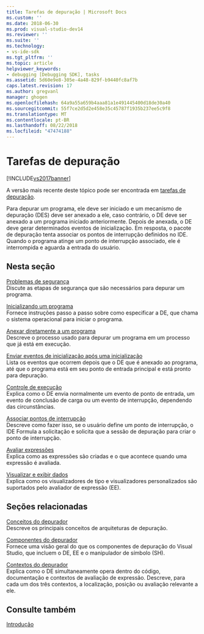 ```yaml
---
title: Tarefas de depuração | Microsoft Docs
ms.custom: ''
ms.date: 2018-06-30
ms.prod: visual-studio-dev14
ms.reviewer: ''
ms.suite: ''
ms.technology:
- vs-ide-sdk
ms.tgt_pltfrm: ''
ms.topic: article
helpviewer_keywords:
- debugging [Debugging SDK], tasks
ms.assetid: 5d60e9e8-305e-4a48-829f-b9440fc8af7b
caps.latest.revision: 17
ms.author: gregvanl
manager: ghogen
ms.openlocfilehash: 64a9a55a659b4aaa81a1e491445400d18de30a40
ms.sourcegitcommit: 55f7ce2d5d2e458e35c45787f1935b237ee5c9f8
ms.translationtype: MT
ms.contentlocale: pt-BR
ms.lasthandoff: 08/22/2018
ms.locfileid: "47474188"
---
```

# <a name="debugging-tasks"></a>Tarefas de depuração
[!INCLUDE[vs2017banner](../../includes/vs2017banner.md)]

A versão mais recente deste tópico pode ser encontrada em [tarefas de depuração](https://docs.microsoft.com/visualstudio/extensibility/debugger/debugging-tasks).  
  
Para depurar um programa, ele deve ser iniciado e um mecanismo de depuração (DES) deve ser anexado a ele, caso contrário, o DE deve ser anexado a um programa iniciado anteriormente. Depois de anexada, o DE deve gerar determinados eventos de inicialização. Em resposta, o pacote de depuração tenta associar os pontos de interrupção definidos no IDE. Quando o programa atinge um ponto de interrupção associado, ele é interrompida e aguarda a entrada do usuário.  
  
## <a name="in-this-section"></a>Nesta seção  
 [Problemas de segurança](../../extensibility/debugger/security-issues.md)  
 Discute as etapas de segurança que são necessários para depurar um programa.  
  
 [Inicializando um programa](../../extensibility/debugger/launching-a-program.md)  
 Fornece instruções passo a passo sobre como especificar a DE, que chama o sistema operacional para iniciar o programa.  
  
 [Anexar diretamente a um programa](../../extensibility/debugger/attaching-directly-to-a-program.md)  
 Descreve o processo usado para depurar um programa em um processo que já está em execução.  
  
 [Enviar eventos de inicialização após uma inicialização](../../extensibility/debugger/sending-startup-events-after-a-launch.md)  
 Lista os eventos que ocorrem depois que o DE que é anexado ao programa, até que o programa está em seu ponto de entrada principal e está pronto para depuração.  
  
 [Controle de execução](../../extensibility/debugger/control-of-execution.md)  
 Explica como o DE envia normalmente um evento de ponto de entrada, um evento de conclusão de carga ou um evento de interrupção, dependendo das circunstâncias.  
  
 [Associar pontos de interrupção](../../extensibility/debugger/binding-breakpoints.md)  
 Descreve como fazer isso, se o usuário define um ponto de interrupção, o IDE Formula a solicitação e solicita que a sessão de depuração para criar o ponto de interrupção.  
  
 [Avaliar expressões](../../extensibility/debugger/evaluating-expressions.md)  
 Explica como as expressões são criadas e o que acontece quando uma expressão é avaliada.  
  
 [Visualizar e exibir dados](../../extensibility/debugger/visualizing-and-viewing-data.md)  
 Explica como os visualizadores de tipo e visualizadores personalizados são suportados pelo avaliador de expressão (EE).  
  
## <a name="related-sections"></a>Seções relacionadas  
 [Conceitos do depurador](../../extensibility/debugger/debugger-concepts.md)  
 Descreve os principais conceitos de arquiteturas de depuração.  
  
 [Componentes do depurador](../../extensibility/debugger/debugger-components.md)  
 Fornece uma visão geral do que os componentes de depuração do Visual Studio, que incluem o DE, EE e o manipulador de símbolo (SH).  
  
 [Contextos do depurador](../../extensibility/debugger/debugger-contexts.md)  
 Explica como o DE simultaneamente opera dentro do código, documentação e contextos de avaliação de expressão. Descreve, para cada um dos três contextos, a localização, posição ou avaliação relevante a ele.  
  
## <a name="see-also"></a>Consulte também  
 [Introdução](../../extensibility/debugger/getting-started-with-debugger-extensibility.md)

